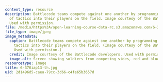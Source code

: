 ```yaml
---
content_type: resource
description: Battlecode teams compete against one another by programming a variety
  of tactics into their players on the field. Image courtesy of the Battlecode developers.
  Used with permission.
file: /media/https%3A/open-learning-course-data-rc.s3.amazonaws.com/6-370-the-battlecode-programming-competition-january-iap-2013/2d1496d5caea79cc3d66c4fe65b3657d_6-370iap13-th.jpg
file_type: image/jpeg
image_metadata:
  caption: Battlecode teams compete against one another by programming a variety of
    tactics into their players on the field. (Image courtesy of the Battlecode developers.
    Used with permission.)
  credit: Image courtesy of the Battlecode developers. Used with permission.
  image-alt: Screen showing soldiers from competing sides, red and blue, fighting.
resourcetype: Image
title: 6-370iap13-th.jpg
uid: 2d1496d5-caea-79cc-3d66-c4fe65b3657d
---
```


